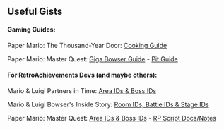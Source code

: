 ## Useful Gists

#### Gaming Guides:
Paper Mario: The Thousand-Year Door: [Cooking Guide](https://gist.github.com/blueYOSHI9000/5a54b45c4c9271a9a1b7732001d20fb2)  

Paper Mario: Master Quest: [Giga Bowser Guide](https://gist.github.com/blueYOSHI9000/5459acb7688256dd4597995f42562aa1) - [Pit Guide](https://gist.github.com/blueYOSHI9000/3f70ca2bbd0c94dac2ea942fe2e6e504)


#### For RetroAchievements Devs (and maybe others):
Mario & Luigi Partners in Time: [Area IDs & Boss IDs](https://gist.github.com/blueYOSHI9000/e7ee87d52368bc7b779e468b259a0cf2)  

Mario & Luigi Bowser's Inside Story: [Room IDs, Battle IDs & Stage IDs](https://gist.github.com/blueYOSHI9000/e7ee87d52368bc7b779e468b259a0cf2)

Paper Mario: Master Quest: [Area IDs & Boss IDs](https://gist.github.com/blueYOSHI9000/c890a5a8ce95d22104059eba3b9795c8) - [RP Script Docs/Notes](https://gist.github.com/blueYOSHI9000/503f0ba2b2839b4f7e59e0103087eed8)
